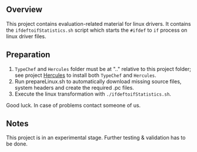 Overview
--------

This project contains evaluation-related material for linux drivers. It contains the `ifdeftoifStatistics.sh` script which starts the `#ifdef` to `if` process on linux driver files.


Preparation
-----------
1. `TypeChef` and `Hercules` folder must be at ".." relative to this project folder; see project [Hercules](https://github.com/joliebig/Hercules) to install both `TypeChef` and `Hercules`.
2. Run prepareLinux.sh to automatically download missing source files, system headers and create the required .pc files.
3. Execute the linux transformation with `./ifdeftoifStatistics.sh`.

Good luck. In case of problems contact someone of us.

Notes
-----------
This project is in an experimental stage. Further testing & validation has to be done.